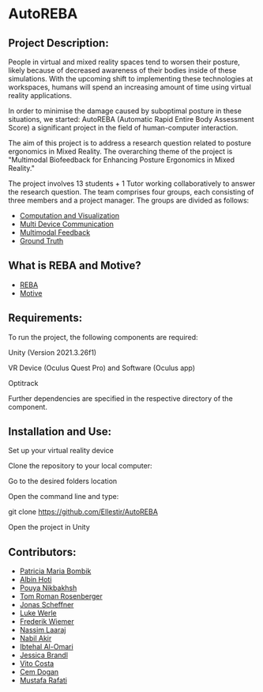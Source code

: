 # AutoREBA

## Project Description:
People in virtual and mixed reality spaces tend to worsen their posture, likely because of decreased awareness of their bodies inside of these simulations.
With the upcoming shift to implementing these technologies at workspaces, humans will spend an increasing amount of time using virtual reality applications.

In order to minimise the damage caused by suboptimal posture in these situations, we started: AutoREBA (Automatic Rapid Entire Body Assessment Score) a significant project in the field of human-computer interaction. 

The aim of this project is to address a research question related to posture ergonomics in Mixed Reality. The overarching theme of the project is "Multimodal Biofeedback for Enhancing Posture Ergonomics in Mixed Reality."

The project involves 13 students + 1 Tutor working collaboratively to answer the research question. The team comprises four groups, each consisting of three members and a project manager. The groups are divided as follows:
- [Computation and Visualization](Documentation/Computation&Visualization.md)
- [Multi Device Communication](Documentation/Multi_Device_Communication.md)
- [Multimodal Feedback](Documentation/Multimodal_Feedback.md)
- [Ground Truth](Documentation/Ground_Truth.md)

## What is REBA and Motive?
- [REBA](https://github.com/Ellestir/AutoREBA/blob/master/Documentation/Ground_Truth.md#the-reba-score)
- [Motive](https://github.com/Ellestir/AutoREBA/blob/master/Documentation/Ground_Truth.md#motive)

## Requirements:
To run the project, the following components are required:

Unity (Version 2021.3.26f1) 

VR Device (Oculus Quest Pro) and Software (Oculus app)

Optitrack

Further dependencies are specified in the respective directory of the component.

## Installation and Use:
Set up your virtual reality device

Clone the repository to your local computer: 

Go to the desired folders location
	 
Open the command line and type:
	 
git clone https://github.com/Ellestir/AutoREBA
	 
Open the project in Unity 


## Contributors:
- [Patricia Maria Bombik](http://github.com/PatPatDango)
- [Albin Hoti](http://github.com/albinh55)
- [Pouya Nikbakhsh](http://github.com/pouya-nik)
- [Tom Roman Rosenberger](http://github.com/Ellestir)
- [Jonas Scheffner](https://github.com/jonasscheffner)
- [Luke Werle](https://github.com/Luke-Werle-99)
- [Frederik Wiemer](http://github.com/FreddyOs)
- [Nassim Laaraj](https://github.com/Nassim795)
- [Nabil Akir](https://github.com/nabil-ak)
- [Ibtehal Al-Omari](https://github.com/ib1907)
- [Jessica Brandl](https://github.com/JessBrandl)
- [Vito Costa](https://github.com/VitoCostaaa)
- [Cem Dogan](https://github.com/DoganCem)
- [Mustafa Rafati](https://github.com/elementary-watson/)

